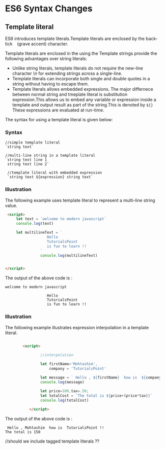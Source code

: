 
# ES6 Syntax Changes

## Template literal

ES6 introduces template literals.Template literals are enclosed by the back-tick ` ` (grave accent)  character.

Template literals are enclosed in the  using the Template strings provide the following advantages over string literals: 
- Unlike string literals, template literals do not require the new-line character *\n* for extending strings across a single-line.
- Template literals can incorporate both single and double quotes in a string without having to escape them.
- Template literals allows embedded expressions. The major differnece between normal string and tmeplate literal is substitution expression.This allows us to embed any variable or expression inside a template and output result as part of the string.This is denoted by `${}` These expressions are evaluated at run-time. 

The syntax for using  a template literal is given below: 

### Syntax

```
//simple template literal
`string text`

//multi-line string in a template literal
`string text line 1
 string text line 2`
 
 //template literal with embedded expression
 `string text ${expression} string text`

```

### Illustration

The following example uses template literal to represent a multi-line string value. 

```html
 <script>
     let text = `welcome to modern javascript`
     console.log(text)

     let multilineText = `
                   Hello 
                   TutorialsPoint
                   is fun to learn !!
                `
                console.log(multilineText)


</script>

```

The output of the above code is : 

```
welcome to modern javascript

                   Hello 
                   TutorialsPoint
                   is fun to learn !!
```

### Illustration

The following example illustrates expression interpolation in  a template literal.

```html

        <script>
                
                //interpolation

                let firstName='Mohtashim',
                    company = 'TutorialsPoint'

                let message = ` Hello , ${firstName}  how is  ${company} !!`
                console.log(message)

                let price=100,tax=.50;
                let totalCost = `The total is ${price+(price*tax)}`
                console.log(totalCost)
                 
           </script>
```

The output of the above code is : 

```
 Hello , Mohtashim  how is  TutorialsPoint !!
The total is 150
```

//should we include tagged template literals ??
